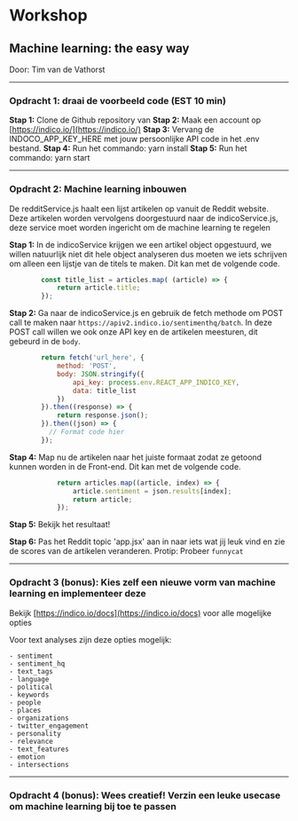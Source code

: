 # Workshop

## Machine learning: the easy way

Door: Tim van de Vathorst

---

### Opdracht 1: draai de voorbeeld code (EST 10 min)

**Stap 1:** Clone de Github repository van
**Stap 2:** Maak een account op [https://indico.io/](https://indico.io/)
**Stap 3:** Vervang de INDOCO_APP_KEY_HERE met jouw persoonlijke API code in het .env bestand.
**Stap 4:** Run het commando: yarn install
**Stap 5:** Run het commando: yarn start

---

### Opdracht 2: Machine learning inbouwen

De redditService.js haalt een lijst artikelen op vanuit de Reddit website. Deze artikelen worden vervolgens doorgestuurd naar de indicoService.js, deze service moet worden ingericht om de machine learning te regelen

**Stap 1:** In de indicoService krijgen we een artikel object opgestuurd, we willen natuurlijk niet dit hele object analyseren dus moeten we iets schrijven om alleen een lijstje van de titels te maken. Dit kan met de volgende code.

```javascript
        const title_list = articles.map( (article) => {
            return article.title;
        });
```

**Stap 2:** Ga naar de indicoService.js en gebruik de fetch methode om POST call te maken naar `https://apiv2.indico.io/sentimenthq/batch`. In deze POST call willen we ook onze API key en de artikelen meesturen, dit gebeurd in de `body`.

```javascript
        return fetch('url_here', {
            method: 'POST',
            body: JSON.stringify({
                api_key: process.env.REACT_APP_INDICO_KEY,
                data: title_list
            })
        }).then((response) => {
            return response.json();
        }).then((json) => {
          // Format code hier
        });
```

**Stap 4:** Map nu de artikelen naar het juiste formaat zodat ze getoond kunnen worden in de Front-end. Dit kan met de volgende code.

```javascript
            return articles.map((article, index) => {
                article.sentiment = json.results[index];
                return article;
            });
```

**Stap 5:** Bekijk het resultaat!

**Stap 6:** Pas het Reddit topic 'app.jsx' aan in naar iets wat jij leuk vind en zie de scores van de artikelen veranderen. Protip: Probeer `funnycat`

---

### Opdracht 3 (bonus): Kies zelf een nieuwe vorm van machine learning en implementeer deze

Bekijk [https://indico.io/docs](https://indico.io/docs) voor alle mogelijke opties

Voor text analyses zijn deze opties mogelijk:

    - sentiment
    - sentiment_hq
    - text_tags
    - language
    - political
    - keywords
    - people
    - places
    - organizations
    - twitter_engagement
    - personality
    - relevance
    - text_features
    - emotion
    - intersections

---

### Opdracht 4 (bonus): Wees creatief! Verzin een leuke usecase om machine learning bij toe te passen
